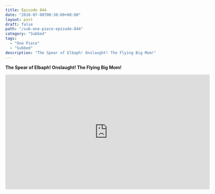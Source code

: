 ```yaml
---
title: Episode 844
date: "2018-07-08T00:30:00+00:00"
layout: post
draft: false
path: "/sub-one-piece-episode-844"
category: "Subbed"
tags:
  - "One Piece"
  - "Subbed"
description: "The Spear of Elbaph! Onslaught! The Flying Big Mom!"
---
```


**The Spear of Elbaph! Onslaught! The Flying Big Mom!**

<iframe width="640" height="360" src="https://www.rapidvideo.com/e/G6FRPH8XNK" frameborder="0" marginwidth=0 marginheight=0 scrolling=no allowfullscreen></iframe>

